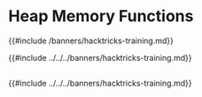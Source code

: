 # Heap Memory Functions
{{#include /banners/hacktricks-training.md}}


{{#include ../../../banners/hacktricks-training.md}}

##

{{#include ../../../banners/hacktricks-training.md}}
